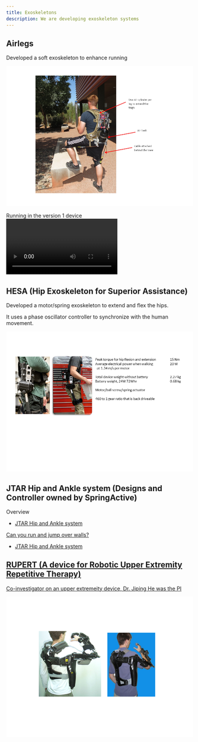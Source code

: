 ```yaml
---
title: Exoskeletons
description: We are developing exoskeleton systems
---
```


## Airlegs

Developed a soft exoskeleton to enhance running

![Airlegs](assets/images/airlegs.png)

Running in the version 1 device
![Airlegs vid](assets/images/AIRLEGSvid.wmv)

## HESA (Hip Exoskeleton for Superior Assistance)

Developed a motor/spring exoskeleton to extend and flex the hips.

It uses a phase oscillator controller to synchronize with the human movement.

![HESA](assets/images/hesa.png)

## JTAR Hip and Ankle system (Designs and Controller owned by SpringActive)

Overview
* <a href="https://www.youtube.com/watch?v=TPNQDAOygnY" title="JTAR video"> JTAR Hip and Ankle system

Can you run and jump over walls?

* <a href="https://www.youtube.com/watch?v=8Y1_pXU3FQU" title="JTAR video2"> JTAR Hip and Ankle system


## RUPERT (A device for Robotic Upper Extremity Repetitive Therapy)

Co-investigator on an upper extremeity device, Dr. Jiping He was the PI

![RUPERT](assets/images/rupert.png)

 
